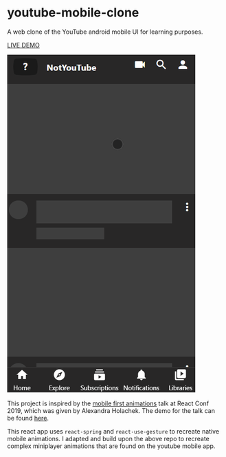 # youtube-mobile-clone
A web clone of the YouTube android mobile UI for learning purposes.

[LIVE DEMO](https://wm28.github.io/youtube-mobile-clone/)


![Demo gif](https://github.com/wm28/youtube-mobile-clone/blob/master/docs/demo.gif)


This project is inspired by the [mobile first animations](https://www.youtube.com/watch?v=laPsceJ4tTY) talk at React Conf 2019, which was given by Alexandra Holachek. The demo for the talk can be found [here](https://github.com/aholachek/mobile-first-animation).

This react app uses `react-spring` and `react-use-gesture` to recreate native mobile animations. I adapted and build upon the above repo to recreate complex miniplayer animations that are found on the youtube mobile app. 




